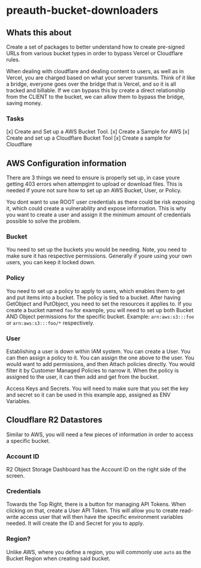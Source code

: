 # preauth-bucket-downloaders

## Whats this about
Create a set of packages to better understand how to create pre-signed URLs from various bucket types in order to bypass Vercel or Cloudflare rules.

When dealing with cloudflare and dealing content to users, as well as in Vercel, you are charged based on what your server transmits.  Think of it like a bridge, everyone goes over the bridge that is Vercel, and so it is all tracked and billable.  If we can bypass this by create a direct relationship from the CLIENT to the bucket, we can allow them to bypass the bridge, saving money.



### Tasks
[x] Create and Set up a AWS Bucket Tool.
[x] Create a Sample for AWS
[x] Create and set up a Cloudflare Bucket Tool
[x] Create a sample for Cloudflare


## AWS Configuration information

There are 3 things we need to ensure is properly set up, in case youre getting 403 errors when attempgint to upload or download files.  This is needed if youre not sure how to set up an AWS Bucket, User, or Policy.  

You dont want to use ROOT user credentials as there could be risk exposing it, which could create a vulnerability and expose information.  This is why you want to create a user and assign it the minimum amount of credentials possible to solve the problem.

### Bucket

You need to set up the buckets you would be needing.  Note, you need to make sure it has respective permissions.  Generally if youre using your own users, you can keep it locked down.

### Policy

You need to set up a policy to apply to users, which enables them to get and put items into a bucket. The policy is tied to a bucket.   After having GetObject and PutObject, you need to set the resources it applies to.   If you create a bucket named `foo` for example, you will need to set up both Bucket AND Object permissions for the specific bucket.  Example: `arn:aws:s3:::foo` or `arn:aws:s3:::foo/*` respectively.

### User

Establishing a user is down within IAM system.  You can create a User.  You can then assign a policy to it.  You can assign the one above to the user.  You would want to add permissions, and then Attach policies directly.  You would filter it by Customer Managed Policies to narrow it.  When the policy is assigned to the user, it can then add and get from the bucket.

Access Keys and Secrets.  You will need to make sure that you set the key and secret so it can be used in this example app, assigned as ENV Variables.

## Cloudflare R2 Datastores

Similar to AWS, you will need a few pieces of information in order to access a specific bucket.

### Account ID

R2 Object Storage Dashboard has the Account ID on the right side of the screen.

### Credentials

Towards the Top Right, there is a button for managing API Tokens.  When clicking on that, create a User API Token.  This will allow you to create read-write access user that will then have the specific environment variables needed.  It will create the ID and Secret for you to apply.

### Region?

Unlike AWS, where you define a region, you will commonly use `auto` as the Bucket Region when creating said bucket.
